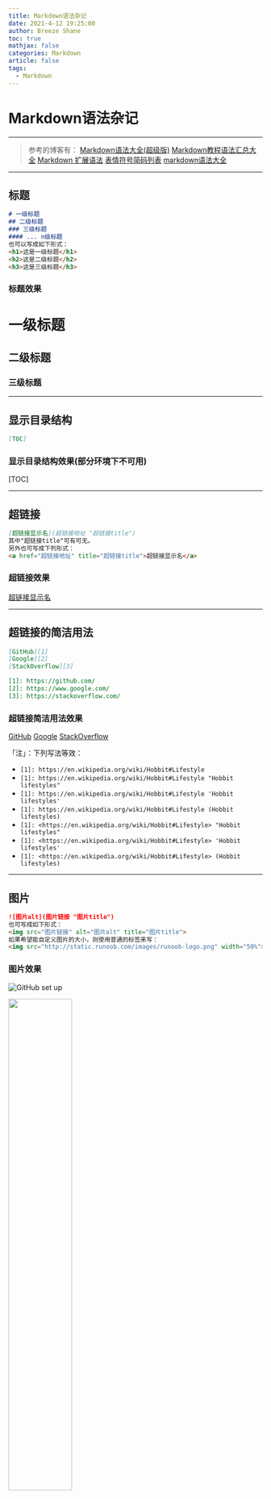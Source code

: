 ```yaml
---
title: Markdown语法杂记
date: 2021-4-12 19:25:00
author: Breeze Shane
toc: true
mathjax: false
categories: Markdown
article: false
tags: 
  - Markdown
---
```

# Markdown语法杂记
---
> 参考的博客有：
> [Markdown语法大全(超级版)](https://www.jianshu.com/p/ebe52d2d468f)
> [Markdown教程语法汇总大全](https://zhuanlan.zhihu.com/p/75286458)
> [Markdown 扩展语法](https://www.markdown.xyz/extended-syntax/)
> [表情符号简码列表](https://gist.github.com/rxaviers/7360908)
> [markdown语法大全](https://www.cnblogs.com/miki-peng/articles/12502985.html)
---
## 标题
```markdown
# 一级标题
## 二级标题
### 三级标题
#### ... n级标题
也可以写成如下形式：
<h1>这是一级标题</h1>
<h2>这是二级标题</h2>
<h3>这是三级标题</h3>
```

### 标题效果

# 一级标题

## 二级标题
### 三级标题

---

## 显示目录结构

```markdown
[TOC]
```

### 显示目录结构效果(部分环境下不可用)

[TOC]

---

## 超链接

```markdown
[超链接显示名](超链接地址 "超链接title")
其中"超链接title"可有可无。
另外也可写成下列形式：
<a href="超链接地址" title="超链接title">超链接显示名</a>
```

### 超链接效果

[超链接显示名](超链接地址 "超链接title")

---

## 超链接的简洁用法

```markdown
[GitHub][1]
[Google][2]
[StackOverflow][3]

[1]: https://github.com/
[2]: https://www.google.com/
[3]: https://stackoverflow.com/
```



### 超链接简洁用法效果

[GitHub][1]
[Google][2]
[StackOverflow][3]

[1]: https://github.com/
[2]: https://www.google.com/
[3]: https://stackoverflow.com/

「注」：下列写法等效：

- `[1]: https://en.wikipedia.org/wiki/Hobbit#Lifestyle`
- `[1]: https://en.wikipedia.org/wiki/Hobbit#Lifestyle "Hobbit lifestyles"`
- `[1]: https://en.wikipedia.org/wiki/Hobbit#Lifestyle 'Hobbit lifestyles'`
- `[1]: https://en.wikipedia.org/wiki/Hobbit#Lifestyle (Hobbit lifestyles)`
- `[1]: <https://en.wikipedia.org/wiki/Hobbit#Lifestyle> "Hobbit lifestyles"`
- `[1]: <https://en.wikipedia.org/wiki/Hobbit#Lifestyle> 'Hobbit lifestyles'`
- `[1]: <https://en.wikipedia.org/wiki/Hobbit#Lifestyle> (Hobbit lifestyles)`

---

## 图片

```markdown
![图片alt](图片链接 "图片title")
也可写成如下形式：
<img src="图片链接" alt="图片alt" title="图片title">
如果希望能自定义图片的大小，则使用普通的标签来写：
<img src="http://static.runoob.com/images/runoob-logo.png" width="50%">
```

### 图片效果

![GitHub set up](http://zh.mweb.im/asset/img/set-up-git.gif "图片Title")

<img src="http://static.runoob.com/images/runoob-logo.png" width="50%">

## 字体

### 粗体、斜体、删除线、下划线

```markdown
**这是加粗的文字**			也可以写成<strong>   </strong>
*这是倾斜的文字*			也可以写成<em>   </em>
***这是斜体加粗的文字***
++这是带下划线的文字++
==我亮了！==
~~这是加删除线的文字~~
___还有这个也是斜体加粗！___ 也可以写成
然而最后一种方式并不推荐，因为存在不兼容的问题。
```

#### 字体效果

**这是加粗的文字**
*这是倾斜的文字*
***这是斜体加粗的文字***
<u>这是带下划线的文字</u>
==我亮了！==
~~这是加删除线的文字~~
___还有这个也是斜体加粗！___

### 字体颜色修改

```
<font color="#dd0000">文字颜色预览</font>
```

#### 字体颜色修改效果

<font color="#dd0000">文字颜色预览</font>

| 颜色名               | 十六进制颜色值                               | 颜色               | 预览 |
| :------------------: | :------------------------------------------: | :----------------: | :--: |
| AliceBlue            | #F0F8FF | rgb(240, 248, 255) | <table><tr><td bgcolor=#F0F8FF></td></tr></table> |
| AntiqueWhite         | #FAEBD7 | rgb(250, 235, 215) | <table><tr><td bgcolor=#FAEBD7></td></tr></table> |
| Aqua                 | #00FFFF | rgb(0, 255, 255)   | <table><tr><td bgcolor=#00FFFF></td></tr></table> |
| Aquamarine           | #7FFFD4 | rgb(127, 255, 212) | <table><tr><td bgcolor=#7FFFD4></td></tr></table> |
| Azure                | #F0FFFF | rgb(240, 255, 255) | <table><tr><td bgcolor=#F0FFFF></td></tr></table> |
| Beige                | #F5F5DC | rgb(245, 245, 220) | <table><tr><td bgcolor=#F5F5DC></td></tr></table> |
| Bisque               | #FFE4C4 | rgb(255, 228, 196) | <table><tr><td bgcolor=#FFE4C4></td></tr></table> |
| Black                | #000000 | rgb(0, 0, 0)       | <table><tr><td bgcolor=#000000></td></tr></table> |
| BlanchedAlmond       | #FFEBCD | rgb(255, 235, 205) | <table><tr><td bgcolor=#FFEBCD></td></tr></table> |
| Blue                 | #0000FF | rgb(0, 0, 255)     | <table><tr><td bgcolor=#0000FF></td></tr></table> |
| BlueViolet           | #8A2BE2 | rgb(138, 43, 226)  | <table><tr><td bgcolor=#8A2BE2></td></tr></table> |
| Brown                | #A52A2A | rgb(165, 42, 42)   | <table><tr><td bgcolor=#A52A2A></td></tr></table> |
| BurlyWood            | #DEB887 | rgb(222, 184, 135) | <table><tr><td bgcolor=#DEB887></td></tr></table> |
| CadetBlue            | #5F9EA0 | rgb(95, 158, 160)  | <table><tr><td bgcolor=#5F9EA0></td></tr></table> |
| Chartreuse           | #7FFF00 | rgb(127, 255, 0)   | <table><tr><td bgcolor=#7FFF00></td></tr></table> |
| Chocolate            | #D2691E | rgb(210, 105, 30)  | <table><tr><td bgcolor=#D2691E></td></tr></table> |
| Coral                | #FF7F50 | rgb(255, 127, 80)  | <table><tr><td bgcolor=#FF7F50></td></tr></table> |
| CornflowerBlue       | #6495ED | rgb(100, 149, 237) | <table><tr><td bgcolor=#6495ED></td></tr></table> |
| Cornsilk             | #FFF8DC | rgb(255, 248, 220) | <table><tr><td bgcolor=#FFF8DC></td></tr></table> |
| Crimson              | #DC143C | rgb(220, 20, 60)   | <table><tr><td bgcolor=#DC143C></td></tr></table> |
| Cyan                 | #00FFFF | rgb(0, 255, 255)   | <table><tr><td bgcolor=#00FFFF></td></tr></table> |
| DarkBlue             | #00008B | rgb(0, 0, 139)     | <table><tr><td bgcolor=#00008B></td></tr></table> |
| DarkCyan             | #008B8B | rgb(0, 139, 139)   | <table><tr><td bgcolor=#008B8B></td></tr></table> |
| DarkGoldenRod        | #B8860B | rgb(184, 134, 11)  | <table><tr><td bgcolor=#B8860B></td></tr></table> |
| DarkGray             | #A9A9A9 | rgb(169, 169, 169) | <table><tr><td bgcolor=#A9A9A9></td></tr></table> |
| DarkGreen            | #006400 | rgb(0, 100, 0)     | <table><tr><td bgcolor=#006400></td></tr></table> |
| DarkKhaki            | #BDB76B | rgb(189, 183, 107) | <table><tr><td bgcolor=#BDB76B></td></tr></table> |
| DarkMagenta          | #8B008B | rgb(139, 0, 139)   | <table><tr><td bgcolor=#8B008B></td></tr></table> |
| DarkOliveGreen       | #556B2F | rgb(85, 107, 47)   | <table><tr><td bgcolor=#556B2F></td></tr></table> |
| Darkorange           | #FF8C00 | rgb(255, 140, 0)   | <table><tr><td bgcolor=#FF8C00></td></tr></table> |
| DarkOrchid           | #9932CC | rgb(153, 50, 204)  | <table><tr><td bgcolor=#9932CC></td></tr></table> |
| DarkRed              | #8B0000 | rgb(139, 0, 0)     | <table><tr><td bgcolor=#8B0000></td></tr></table> |
| DarkSalmon           | #E9967A | rgb(233, 150, 122) | <table><tr><td bgcolor=#E9967A></td></tr></table> |
| DarkSeaGreen         | #8FBC8F | rgb(143, 188, 143) | <table><tr><td bgcolor=#8FBC8F></td></tr></table> |
| DarkSlateBlue        | #483D8B | rgb(72, 61, 139)   | <table><tr><td bgcolor=#483D8B></td></tr></table> |
| DarkSlateGray        | #2F4F4F | rgb(47, 79, 79)    | <table><tr><td bgcolor=#2F4F4F></td></tr></table> |
| DarkTurquoise        | #00CED1 | rgb(0, 206, 209)   | <table><tr><td bgcolor=#00CED1></td></tr></table> |
| DarkViolet           | #9400D3 | rgb(148, 0, 211)   | <table><tr><td bgcolor=#9400D3></td></tr></table> |
| DeepPink             | #FF1493 | rgb(255, 20, 147)  | <table><tr><td bgcolor=#FF1493></td></tr></table> |
| DeepSkyBlue          | #00BFFF | rgb(0, 191, 255)   | <table><tr><td bgcolor=#00BFFF></td></tr></table> |
| DimGray              | #696969 | rgb(105, 105, 105) | <table><tr><td bgcolor=#696969></td></tr></table> |
| DodgerBlue           | #1E90FF | rgb(30, 144, 255)  | <table><tr><td bgcolor=#1E90FF></td></tr></table> |
| Feldspar             | #D19275 | rgb(209, 146, 117) | <table><tr><td bgcolor=#D19275></td></tr></table> |
| FireBrick            | #B22222 | rgb(178, 34, 34)   | <table><tr><td bgcolor=#B22222></td></tr></table> |
| FloralWhite          | #FFFAF0 | rgb(255, 250, 240) | <table><tr><td bgcolor=#FFFAF0></td></tr></table> |
| ForestGreen          | #228B22 | rgb(34, 139, 34)   | <table><tr><td bgcolor=#228B22></td></tr></table> |
| Fuchsia              | #FF00FF | rgb(255, 0, 255)   | <table><tr><td bgcolor=#FF00FF></td></tr></table> |
| Gainsboro            | #DCDCDC | rgb(220, 220, 220) | <table><tr><td bgcolor=#DCDCDC></td></tr></table> |
| GhostWhite           | #F8F8FF | rgb(248, 248, 255) | <table><tr><td bgcolor=#F8F8FF></td></tr></table> |
| Gold                 | #FFD700 | rgb(255, 215, 0)   | <table><tr><td bgcolor=#FFD700></td></tr></table> |
| GoldenRod            | #DAA520 | rgb(218, 165, 32)  | <table><tr><td bgcolor=#DAA520></td></tr></table> |
| Gray                 | #808080 | rgb(128, 128, 128) | <table><tr><td bgcolor=#808080></td></tr></table> |
| Green                | #008000 | rgb(0, 128, 0)     | <table><tr><td bgcolor=#008000></td></tr></table> |
| GreenYellow          | #ADFF2F | rgb(173, 255, 47)  | <table><tr><td bgcolor=#ADFF2F></td></tr></table> |
| HoneyDew             | #F0FFF0 | rgb(240, 255, 240) | <table><tr><td bgcolor=#F0FFF0></td></tr></table> |
| HotPink              | #FF69B4 | rgb(255, 105, 180) | <table><tr><td bgcolor=#FF69B4></td></tr></table> |
| IndianRed            | #CD5C5C | rgb(205, 92, 92)   | <table><tr><td bgcolor=#CD5C5C></td></tr></table> |
| Indigo               | #4B0082 | rgb(75, 0, 130)    | <table><tr><td bgcolor=#4B0082></td></tr></table> |
| Ivory                | #FFFFF0 | rgb(255, 255, 240) | <table><tr><td bgcolor=#FFFFF0></td></tr></table> |
| Khaki                | #F0E68C | rgb(240, 230, 140) | <table><tr><td bgcolor=#F0E68C></td></tr></table> |
| Lavender             | #E6E6FA | rgb(230, 230, 250) | <table><tr><td bgcolor=#E6E6FA></td></tr></table> |
| LavenderBlush        | #FFF0F5 | rgb(255, 240, 245) | <table><tr><td bgcolor=#FFF0F5></td></tr></table> |
| LawnGreen            | #7CFC00 | rgb(124, 252, 0)   | <table><tr><td bgcolor=#7CFC00></td></tr></table> |
| LemonChiffon         | #FFFACD | rgb(255, 250, 205) | <table><tr><td bgcolor=#FFFACD></td></tr></table> |
| LightBlue            | #ADD8E6 | rgb(173, 216, 230) | <table><tr><td bgcolor=#ADD8E6></td></tr></table> |
| LightCoral           | #F08080 | rgb(240, 128, 128) | <table><tr><td bgcolor=#F08080></td></tr></table> |
| LightCyan            | #E0FFFF | rgb(224, 255, 255) | <table><tr><td bgcolor=#E0FFFF></td></tr></table> |
| LightGoldenRodYellow | #FAFAD2 | rgb(250, 250, 210) | <table><tr><td bgcolor=#FAFAD2></td></tr></table> |
| LightGrey            | #D3D3D3 | rgb(211, 211, 211) | <table><tr><td bgcolor=#D3D3D3></td></tr></table> |
| LightGreen           | #90EE90 | rgb(144, 238, 144) | <table><tr><td bgcolor=#90EE90></td></tr></table> |
| LightPink            | #FFB6C1 | rgb(255, 182, 193) | <table><tr><td bgcolor=#FFB6C1></td></tr></table> |
| LightSalmon          | #FFA07A | rgb(255, 160, 122) | <table><tr><td bgcolor=#FFA07A></td></tr></table> |
| LightSeaGreen        | #20B2AA | rgb(32, 178, 170)  | <table><tr><td bgcolor=#20B2AA></td></tr></table> |
| LightSkyBlue         | #87CEFA | rgb(135, 206, 250) | <table><tr><td bgcolor=#87CEFA></td></tr></table> |
| LightSlateBlue       | #8470FF | rgb(132, 112, 255) | <table><tr><td bgcolor=#8470FF></td></tr></table> |
| LightSlateGray       | #778899 | rgb(119, 136, 153) | <table><tr><td bgcolor=#778899></td></tr></table> |
| LightSteelBlue       | #B0C4DE | rgb(176, 196, 222) | <table><tr><td bgcolor=#B0C4DE></td></tr></table> |
| LightYellow          | #FFFFE0 | rgb(255, 255, 224) | <table><tr><td bgcolor=#FFFFE0></td></tr></table> |
| Lime                 | #00FF00 | rgb(0, 255, 0)     | <table><tr><td bgcolor=#00FF00></td></tr></table> |
| LimeGreen            | #32CD32 | rgb(50, 205, 50)   | <table><tr><td bgcolor=#32CD32></td></tr></table> |
| Linen                | #FAF0E6 | rgb(250, 240, 230) | <table><tr><td bgcolor=#FAF0E6></td></tr></table> |
| Magenta              | #FF00FF | rgb(255, 0, 255)   | <table><tr><td bgcolor=#FF00FF></td></tr></table> |
| Maroon               | #800000 | rgb(128, 0, 0)     | <table><tr><td bgcolor=#800000></td></tr></table> |
| MediumAquaMarine     | #66CDAA | rgb(102, 205, 170) | <table><tr><td bgcolor=#66CDAA></td></tr></table> |
| MediumBlue           | #0000CD | rgb(0, 0, 205)     | <table><tr><td bgcolor=#0000CD></td></tr></table> |
| MediumOrchid         | #BA55D3 | rgb(186, 85, 211)  | <table><tr><td bgcolor=#BA55D3></td></tr></table> |
| MediumPurple         | #9370D8 | rgb(147, 112, 216) | <table><tr><td bgcolor=#9370D8></td></tr></table> |
| MediumSeaGreen       | #3CB371 | rgb(60, 179, 113)  | <table><tr><td bgcolor=#3CB371></td></tr></table> |
| MediumSlateBlue      | #7B68EE | rgb(123, 104, 238) | <table><tr><td bgcolor=#7B68EE></td></tr></table> |
| MediumSpringGreen    | #00FA9A | rgb(0, 250, 154)   | <table><tr><td bgcolor=#00FA9A></td></tr></table> |
| MediumTurquoise      | #48D1CC | rgb(72, 209, 204)  | <table><tr><td bgcolor=#48D1CC></td></tr></table> |
| MediumVioletRed      | #C71585 | rgb(199, 21, 133)  | <table><tr><td bgcolor=#C71585></td></tr></table> |
| MidnightBlue         | #191970 | rgb(25, 25, 112)   | <table><tr><td bgcolor=#191970></td></tr></table> |
| MintCream            | #F5FFFA | rgb(245, 255, 250) | <table><tr><td bgcolor=#F5FFFA></td></tr></table> |
| MistyRose            | #FFE4E1 | rgb(255, 228, 225) | <table><tr><td bgcolor=#FFE4E1></td></tr></table> |
| Moccasin             | #FFE4B5 | rgb(255, 228, 181) | <table><tr><td bgcolor=#FFE4B5></td></tr></table> |
| NavajoWhite          | #FFDEAD | rgb(255, 222, 173) | <table><tr><td bgcolor=#FFDEAD></td></tr></table> |
| Navy                 | #000080 | rgb(0, 0, 128)     | <table><tr><td bgcolor=#000080></td></tr></table> |
| OldLace              | #FDF5E6 | rgb(253, 245, 230) | <table><tr><td bgcolor=#FDF5E6></td></tr></table> |
| Olive                | #808000 | rgb(128, 128, 0)   | <table><tr><td bgcolor=#808000></td></tr></table> |
| OliveDrab            | #6B8E23 | rgb(107, 142, 35)  | <table><tr><td bgcolor=#6B8E23></td></tr></table> |
| Orange               | #FFA500 | rgb(255, 165, 0)   | <table><tr><td bgcolor=#FFA500></td></tr></table> |
| OrangeRed            | #FF4500 | rgb(255, 69, 0)    | <table><tr><td bgcolor=#FF4500></td></tr></table> |
| Orchid               | #DA70D6 | rgb(218, 112, 214) | <table><tr><td bgcolor=#DA70D6></td></tr></table> |
| PaleGoldenRod        | #EEE8AA | rgb(238, 232, 170) | <table><tr><td bgcolor=#EEE8AA></td></tr></table> |
| PaleGreen            | #98FB98 | rgb(152, 251, 152) | <table><tr><td bgcolor=#98FB98></td></tr></table> |
| PaleTurquoise        | #AFEEEE | rgb(175, 238, 238) | <table><tr><td bgcolor=#AFEEEE></td></tr></table> |
| PaleVioletRed        | #D87093 | rgb(216, 112, 147) | <table><tr><td bgcolor=#D87093></td></tr></table> |
| PapayaWhip           | #FFEFD5 | rgb(255, 239, 213) | <table><tr><td bgcolor=#FFEFD5></td></tr></table> |
| PeachPuff            | #FFDAB9 | rgb(255, 218, 185) | <table><tr><td bgcolor=#FFDAB9></td></tr></table> |
| Peru                 | #CD853F | rgb(205, 133, 63)  | <table><tr><td bgcolor=#CD853F></td></tr></table> |
| Pink                 | #FFC0CB | rgb(255, 192, 203) | <table><tr><td bgcolor=#FFC0CB></td></tr></table> |
| Plum                 | #DDA0DD | rgb(221, 160, 221) | <table><tr><td bgcolor=#DDA0DD></td></tr></table> |
| PowderBlue           | #B0E0E6 | rgb(176, 224, 230) | <table><tr><td bgcolor=#B0E0E6></td></tr></table> |
| Purple               | #800080 | rgb(128, 0, 128)   | <table><tr><td bgcolor=#800080></td></tr></table> |
| Red                  | #FF0000 | rgb(255, 0, 0)     | <table><tr><td bgcolor=#FF0000></td></tr></table> |
| RosyBrown            | #BC8F8F | rgb(188, 143, 143) | <table><tr><td bgcolor=#BC8F8F></td></tr></table> |
| RoyalBlue            | #4169E1 | rgb(65, 105, 225)  | <table><tr><td bgcolor=#4169E1></td></tr></table> |
| SaddleBrown          | #8B4513 | rgb(139, 69, 19)   | <table><tr><td bgcolor=#8B4513></td></tr></table> |
| Salmon               | #FA8072 | rgb(250, 128, 114) | <table><tr><td bgcolor=#FA8072></td></tr></table> |
| SandyBrown           | #F4A460 | rgb(244, 164, 96)  | <table><tr><td bgcolor=#F4A460></td></tr></table> |
| SeaGreen             | #2E8B57 | rgb(46, 139, 87)   | <table><tr><td bgcolor=#2E8B57></td></tr></table> |
| SeaShell             | #FFF5EE | rgb(255, 245, 238) | <table><tr><td bgcolor=#FFF5EE></td></tr></table> |
| Sienna               | #A0522D | rgb(160, 82, 45)   | <table><tr><td bgcolor=#A0522D></td></tr></table> |
| Silver               | #C0C0C0 | rgb(192, 192, 192) | <table><tr><td bgcolor=#C0C0C0></td></tr></table> |
| SkyBlue              | #87CEEB | rgb(135, 206, 235) | <table><tr><td bgcolor=#87CEEB></td></tr></table> |
| SlateBlue            | #6A5ACD | rgb(106, 90, 205)  | <table><tr><td bgcolor=#6A5ACD></td></tr></table> |
| SlateGray            | #708090 | rgb(112, 128, 144) | <table><tr><td bgcolor=#708090></td></tr></table> |
| Snow                 | #FFFAFA | rgb(255, 250, 250) | <table><tr><td bgcolor=#FFFAFA></td></tr></table> |
| SpringGreen          | #00FF7F | rgb(0, 255, 127)   | <table><tr><td bgcolor=#00FF7F></td></tr></table> |
| SteelBlue            | #4682B4 | rgb(70, 130, 180)  | <table><tr><td bgcolor=#4682B4></td></tr></table> |
| Tan                  | #D2B48C | rgb(210, 180, 140) | <table><tr><td bgcolor=#D2B48C></td></tr></table> |
| Teal                 | #008080 | rgb(0, 128, 128)   | <table><tr><td bgcolor=#008080></td></tr></table> |
| Thistle              | #D8BFD8 | rgb(216, 191, 216) | <table><tr><td bgcolor=#D8BFD8></td></tr></table> |
| Tomato               | #FF6347 | rgb(255, 99, 71)   | <table><tr><td bgcolor=#FF6347></td></tr></table> |
| Turquoise            | #40E0D0 | rgb(64, 224, 208)  | <table><tr><td bgcolor=#40E0D0></td></tr></table> |
| Violet               | #EE82EE | rgb(238, 130, 238) | <table><tr><td bgcolor=#EE82EE></td></tr></table> |
| VioletRed            | #D02090 | rgb(208, 32, 144)  | <table><tr><td bgcolor=#D02090></td></tr></table> |
| Wheat                | #F5DEB3 | rgb(245, 222, 179) | <table><tr><td bgcolor=#F5DEB3></td></tr></table> |
| White                | #FFFFFF | rgb(255, 255, 255) | <table><tr><td bgcolor=#FFFFFF></td></tr></table> |
| WhiteSmoke           | #F5F5F5 | rgb(245, 245, 245) | <table><tr><td bgcolor=#F5F5F5></td></tr></table> |
| Yellow               | #FFFF00 | rgb(255, 255, 0)   | <table><tr><td bgcolor=#FFFF00></td></tr></table> |
| YellowGreen          | #9ACD32 | rgb(154, 205, 50)  | <table><tr><td bgcolor=#9ACD32></td></tr></table> |


### 字体大小修改

```markdown
size为1：<font size="1">size为1</font>
size为2：<font size="2">size为2</font>
size为3：<font size="3">size为3</font>
size为4：<font size="4">size为4</font>
size为5：<font size="5">size为5</font>
size为6：<font size="6">size为6</font>
```

#### 字体大小修改效果

size为1：<font size="1">size为1</font>
size为2：<font size="2">size为2</font>
size为3：<font size="3">size为3</font>
size为4：<font size="4">size为4</font>
size为5：<font size="5">size为5</font>
size为6：<font size="6">size为6</font>

### 字体类型

```markdown
<font face="黑体">我是黑体字</font> 
<font face="宋体">我是宋体字</font> 
<font face="楷体">我是楷体字</font> 
<font face="微软雅黑">我是微软雅黑字</font> 
<font face="fantasy">我是fantasy字</font>
<font face="Helvetica">我是Helvetica字</font> 
```

#### 字体类型效果

<font face="黑体">我是黑体字</font> 
<font face="宋体">我是宋体字</font> 
<font face="楷体">我是楷体字</font> 
<font face="微软雅黑">我是微软雅黑字</font> 
<font face="fantasy">我是fantasy字</font>
<font face="Helvetica">我是Helvetica字</font> 

### 背景色修改

```markdown
<table><tr><td bgcolor=#F4A460>#F4A460</td></tr></table>
<table><tr><td bgcolor=#FF6347>#FF6347</td></tr></table>  
<table><tr><td bgcolor=#D8BFD8>#D8BFD8</td></tr></table>  
<table><tr><td bgcolor=#008080>#008080</td></tr></table>  
<table><tr><td bgcolor=#FFD700>#FFD700</td></tr></table>  
```

#### 背景色修改效果

<table><tr><td bgcolor=#F4A460>#F4A460</td></tr></table>
<table><tr><td bgcolor=#FF6347>#FF6347</td></tr></table> 
<table><tr><td bgcolor=#D8BFD8>#D8BFD8</td></tr></table> 
<table><tr><td bgcolor=#008080>#008080</td></tr></table> 
<table><tr><td bgcolor=#FFD700>#FFD700</td></tr></table> 

***

## 引用

```markdown
> What？
>> 这是啥？
>>> 引用啥？
也可以写成如下形式：
<blockquote>引用的内容</blockquote>
```

### 引用效果

> What？
> > 这是啥？
> >
> > > 引用啥？

---

## 分割线

```markdown
---
***
___
```

### 分割线效果

---

___

___



---

## 列表（支持嵌套）

### 无序列表

```markdown
- 列表内容
+ 列表内容
* 列表内容
也可写成：
<ul>
<li>   </li>
<li>   </li>
<li>   </li>
<li>   </li>
</ul> 
```

> 注意：-、+、*与列表内容之间要有一个空格

#### 无序列表效果

- 列表内容
+ 列表内容

* 列表内容

### 有序列表

```markdown
1. 列表内容
2. 列表内容
3. 列表内容
也可写成：
<ol>
<li>   </li>
<li>   </li>
<li>   </li>
<li>   </li>
</ol> 
```

#### 有序列表效果

1. 列表内容
2. 列表内容
3. 列表内容

### 任务列表

```markdown
 - [x] Have breakfast!
 - [ ] Have lunch!
 - [ ] Have dinner!
 「注」：先打空格再打-，接着打空格，最后再打[ ]，另外[ ]中间是有括号的。
```

#### 任务列表效果

- [x] Have breakfast!

- [ ] Have lunch!

- [ ] Have dinner!

---

## 表格

```markdown
表头|表头|表头|表头
---|:---|---:|:---:
内容|内容|内容|内容
内容|内容|内容|内容

可以注意到，：起到的作用是设定对齐方式，依次是左对齐、右对齐、居中对齐。
```

### 表格效果

| 表头 | 表头 | 表头 | 表头 |
| ---- | :--- | ---: | :--: |
| 内容 | 内容 | 内容 | 内容 |
| 内容 | 内容 | 内容 | 内容 |

***

## 代码行 & 代码块

### 单行代码

```
`import torch as pd`
```

### 单行代码效果

`import torch as pd`

### 代码块

````
```
import tensorflow as np
import torch as pd
​```
如果想指定语言从而达到语法高亮的效果则可以写成：
​```python
import tensorflow as np
import torch as pd
​```
````

### 代码块效果

```
import tensorflow as np
import torch as pd
```

```python
import tensorflow as np
import torch as pd
```

***

## Emoji

People

| :bowtie: `:bowtie:`                                          | :smile: `:smile:`                                            | :laughing: `:laughing:`                     |
| ------------------------------------------------------------ | ------------------------------------------------------------ | ------------------------------------------- |
| :blush: `:blush:`                                            | :smiley: `:smiley:`                                          | :relaxed: `:relaxed:`                       |
| :smirk: `:smirk:`                                            | :heart_eyes: `:heart_eyes:`                                  | :kissing_heart: `:kissing_heart:`           |
| :kissing_closed_eyes: `:kissing_closed_eyes:`                | :flushed: `:flushed:`                                        | :relieved: `:relieved:`                     |
| :satisfied: `:satisfied:`                                    | :grin: `:grin:`                                              | :wink: `:wink:`                             |
| :stuck_out_tongue_winking_eye: `:stuck_out_tongue_winking_eye:` | :stuck_out_tongue_closed_eyes: `:stuck_out_tongue_closed_eyes:` | :grinning: `:grinning:`                     |
| :kissing: `:kissing:`                                        | :kissing_smiling_eyes: `:kissing_smiling_eyes:`              | :stuck_out_tongue: `:stuck_out_tongue:`     |
| :sleeping: `:sleeping:`                                      | :worried: `:worried:`                                        | :frowning: `:frowning:`                     |
| :anguished: `:anguished:`                                    | :open_mouth: `:open_mouth:`                                  | :grimacing: `:grimacing:`                   |
| :confused: `:confused:`                                      | :hushed: `:hushed:`                                          | :expressionless: `:expressionless:`         |
| :unamused: `:unamused:`                                      | :sweat_smile: `:sweat_smile:`                                | :sweat: `:sweat:`                           |
| :disappointed_relieved: `:disappointed_relieved:`            | :weary: `:weary:`                                            | :pensive: `:pensive:`                       |
| :disappointed: `:disappointed:`                              | :confounded: `:confounded:`                                  | :fearful: `:fearful:`                       |
| :cold_sweat: `:cold_sweat:`                                  | :persevere: `:persevere:`                                    | :cry: `:cry:`                               |
| :sob: `:sob:`                                                | :joy: `:joy:`                                                | :astonished: `:astonished:`                 |
| :scream: `:scream:`                                          | :neckbeard: `:neckbeard:`                                    | :tired_face: `:tired_face:`                 |
| :angry: `:angry:`                                            | :rage: `:rage:`                                              | :triumph: `:triumph:`                       |
| :sleepy: `:sleepy:`                                          | :yum: `:yum:`                                                | :mask: `:mask:`                             |
| :sunglasses: `:sunglasses:`                                  | :dizzy_face: `:dizzy_face:`                                  | :imp: `:imp:`                               |
| :smiling_imp: `:smiling_imp:`                                | :neutral_face: `:neutral_face:`                              | :no_mouth: `:no_mouth:`                     |
| :innocent: `:innocent:`                                      | :alien: `:alien:`                                            | :yellow_heart: `:yellow_heart:`             |
| :blue_heart: `:blue_heart:`                                  | :purple_heart: `:purple_heart:`                              | :heart: `:heart:`                           |
| :green_heart: `:green_heart:`                                | :broken_heart: `:broken_heart:`                              | :heartbeat: `:heartbeat:`                   |
| :heartpulse: `:heartpulse:`                                  | :two_hearts: `:two_hearts:`                                  | :revolving_hearts: `:revolving_hearts:`     |
| :cupid: `:cupid:`                                            | :sparkling_heart: `:sparkling_heart:`                        | :sparkles: `:sparkles:`                     |
| :star: `:star:`                                              | :star2: `:star2:`                                            | :dizzy: `:dizzy:`                           |
| :boom: `:boom:`                                              | :collision: `:collision:`                                    | :anger: `:anger:`                           |
| :exclamation: `:exclamation:`                                | :question: `:question:`                                      | :grey_exclamation: `:grey_exclamation:`     |
| :grey_question: `:grey_question:`                            | :zzz: `:zzz:`                                                | :dash: `:dash:`                             |
| :sweat_drops: `:sweat_drops:`                                | :notes: `:notes:`                                            | :musical_note: `:musical_note:`             |
| :fire: `:fire:`                                              | :hankey: `:hankey:`                                          | :poop: `:poop:`                             |
| :shit: `:shit:`                                              | :+1: `:+1:`                                                  | :thumbsup: `:thumbsup:`                     |
| :-1: `:-1:`                                                  | :thumbsdown: `:thumbsdown:`                                  | :ok_hand: `:ok_hand:`                       |
| :punch: `:punch:`                                            | :facepunch: `:facepunch:`                                    | :fist: `:fist:`                             |
| :v: `:v:`                                                    | :wave: `:wave:`                                              | :hand: `:hand:`                             |
| :raised_hand: `:raised_hand:`                                | :open_hands: `:open_hands:`                                  | :point_up: `:point_up:`                     |
| :point_down: `:point_down:`                                  | :point_left: `:point_left:`                                  | :point_right: `:point_right:`               |
| :raised_hands: `:raised_hands:`                              | :pray: `:pray:`                                              | :point_up_2: `:point_up_2:`                 |
| :clap: `:clap:`                                              | :muscle: `:muscle:`                                          | :metal: `:metal:`                           |
| :fu: `:fu:`                                                  | :walking: `:walking:`                                        | :runner: `:runner:`                         |
| :running: `:running:`                                        | :couple: `:couple:`                                          | :family: `:family:`                         |
| :two_men_holding_hands: `:two_men_holding_hands:`            | :two_women_holding_hands: `:two_women_holding_hands:`        | :dancer: `:dancer:`                         |
| :dancers: `:dancers:`                                        | :ok_woman: `:ok_woman:`                                      | :no_good: `:no_good:`                       |
| :information_desk_person: `:information_desk_person:`        | :raising_hand: `:raising_hand:`                              | :bride_with_veil: `:bride_with_veil:`       |
| :person_with_pouting_face: `:person_with_pouting_face:`      | :person_frowning: `:person_frowning:`                        | :bow: `:bow:`                               |
| :couplekiss: `:couplekiss:`                                  | :couple_with_heart: `:couple_with_heart:`                    | :massage: `:massage:`                       |
| :haircut: `:haircut:`                                        | :nail_care: `:nail_care:`                                    | :boy: `:boy:`                               |
| :girl: `:girl:`                                              | :woman: `:woman:`                                            | :man: `:man:`                               |
| :baby: `:baby:`                                              | :older_woman: `:older_woman:`                                | :older_man: `:older_man:`                   |
| :person_with_blond_hair: `:person_with_blond_hair:`          | :man_with_gua_pi_mao: `:man_with_gua_pi_mao:`                | :man_with_turban: `:man_with_turban:`       |
| :construction_worker: `:construction_worker:`                | :cop: `:cop:`                                                | :angel: `:angel:`                           |
| :princess: `:princess:`                                      | :smiley_cat: `:smiley_cat:`                                  | :smile_cat: `:smile_cat:`                   |
| :heart_eyes_cat: `:heart_eyes_cat:`                          | :kissing_cat: `:kissing_cat:`                                | :smirk_cat: `:smirk_cat:`                   |
| :scream_cat: `:scream_cat:`                                  | :crying_cat_face: `:crying_cat_face:`                        | :joy_cat: `:joy_cat:`                       |
| :pouting_cat: `:pouting_cat:`                                | :japanese_ogre: `:japanese_ogre:`                            | :japanese_goblin: `:japanese_goblin:`       |
| :see_no_evil: `:see_no_evil:`                                | :hear_no_evil: `:hear_no_evil:`                              | :speak_no_evil: `:speak_no_evil:`           |
| :guardsman: `:guardsman:`                                    | :skull: `:skull:`                                            | :feet: `:feet:`                             |
| :lips: `:lips:`                                              | :kiss: `:kiss:`                                              | :droplet: `:droplet:`                       |
| :ear: `:ear:`                                                | :eyes: `:eyes:`                                              | :nose: `:nose:`                             |
| :tongue: `:tongue:`                                          | :love_letter: `:love_letter:`                                | :bust_in_silhouette: `:bust_in_silhouette:` |
| :busts_in_silhouette: `:busts_in_silhouette:`                | :speech_balloon: `:speech_balloon:`                          | :thought_balloon: `:thought_balloon:`       |
| :feelsgood: `:feelsgood:`                                    | :finnadie: `:finnadie:`                                      | :goberserk: `:goberserk:`                   |
| :godmode: `:godmode:`                                        | :hurtrealbad: `:hurtrealbad:`                                | :rage1: `:rage1:`                           |
| :rage2: `:rage2:`                                            | :rage3: `:rage3:`                                            | :rage4: `:rage4:`                           |
| :suspect: `:suspect:`                                        | :trollface: `:trollface:`                                    |                                             |

Nature

| :sunny: `:sunny:`                                            | :umbrella: `:umbrella:`                         | :cloud: `:cloud:`                                            |
| ------------------------------------------------------------ | ----------------------------------------------- | ------------------------------------------------------------ |
| :snowflake: `:snowflake:`                                    | :snowman: `:snowman:`                           | :zap: `:zap:`                                                |
| :cyclone: `:cyclone:`                                        | :foggy: `:foggy:`                               | :ocean: `:ocean:`                                            |
| :cat: `:cat:`                                                | :dog: `:dog:`                                   | :mouse: `:mouse:`                                            |
| :hamster: `:hamster:`                                        | :rabbit: `:rabbit:`                             | :wolf: `:wolf:`                                              |
| :frog: `:frog:`                                              | :tiger: `:tiger:`                               | :koala: `:koala:`                                            |
| :bear: `:bear:`                                              | :pig: `:pig:`                                   | :pig_nose: `:pig_nose:`                                      |
| :cow: `:cow:`                                                | :boar: `:boar:`                                 | :monkey_face: `:monkey_face:`                                |
| :monkey: `:monkey:`                                          | :horse: `:horse:`                               | :racehorse: `:racehorse:`                                    |
| :camel: `:camel:`                                            | :sheep: `:sheep:`                               | :elephant: `:elephant:`                                      |
| :panda_face: `:panda_face:`                                  | :snake: `:snake:`                               | :bird: `:bird:`                                              |
| :baby_chick: `:baby_chick:`                                  | :hatched_chick: `:hatched_chick:`               | :hatching_chick: `:hatching_chick:`                          |
| :chicken: `:chicken:`                                        | :penguin: `:penguin:`                           | :turtle: `:turtle:`                                          |
| :bug: `:bug:`                                                | :honeybee: `:honeybee:`                         | :ant: `:ant:`                                                |
| :beetle: `:beetle:`                                          | :snail: `:snail:`                               | :octopus: `:octopus:`                                        |
| :tropical_fish: `:tropical_fish:`                            | :fish: `:fish:`                                 | :whale: `:whale:`                                            |
| :whale2: `:whale2:`                                          | :dolphin: `:dolphin:`                           | :cow2: `:cow2:`                                              |
| :ram: `:ram:`                                                | :rat: `:rat:`                                   | :water_buffalo: `:water_buffalo:`                            |
| :tiger2: `:tiger2:`                                          | :rabbit2: `:rabbit2:`                           | :dragon: `:dragon:`                                          |
| :goat: `:goat:`                                              | :rooster: `:rooster:`                           | :dog2: `:dog2:`                                              |
| :pig2: `:pig2:`                                              | :mouse2: `:mouse2:`                             | :ox: `:ox:`                                                  |
| :dragon_face: `:dragon_face:`                                | :blowfish: `:blowfish:`                         | :crocodile: `:crocodile:`                                    |
| :dromedary_camel: `:dromedary_camel:`                        | :leopard: `:leopard:`                           | :cat2: `:cat2:`                                              |
| :poodle: `:poodle:`                                          | :paw_prints: `:paw_prints:`                     | :bouquet: `:bouquet:`                                        |
| :cherry_blossom: `:cherry_blossom:`                          | :tulip: `:tulip:`                               | :four_leaf_clover: `:four_leaf_clover:`                      |
| :rose: `:rose:`                                              | :sunflower: `:sunflower:`                       | :hibiscus: `:hibiscus:`                                      |
| :maple_leaf: `:maple_leaf:`                                  | :leaves: `:leaves:`                             | :fallen_leaf: `:fallen_leaf:`                                |
| :herb: `:herb:`                                              | :mushroom: `:mushroom:`                         | :cactus: `:cactus:`                                          |
| :palm_tree: `:palm_tree:`                                    | :evergreen_tree: `:evergreen_tree:`             | :deciduous_tree: `:deciduous_tree:`                          |
| :chestnut: `:chestnut:`                                      | :seedling: `:seedling:`                         | :blossom: `:blossom:`                                        |
| :ear_of_rice: `:ear_of_rice:`                                | :shell: `:shell:`                               | :globe_with_meridians: `:globe_with_meridians:`              |
| :sun_with_face: `:sun_with_face:`                            | :full_moon_with_face: `:full_moon_with_face:`   | :new_moon_with_face: `:new_moon_with_face:`                  |
| :new_moon: `:new_moon:`                                      | :waxing_crescent_moon: `:waxing_crescent_moon:` | :first_quarter_moon: `:first_quarter_moon:`                  |
| :waxing_gibbous_moon: `:waxing_gibbous_moon:`                | :full_moon: `:full_moon:`                       | :waning_gibbous_moon: `:waning_gibbous_moon:`                |
| :last_quarter_moon: `:last_quarter_moon:`                    | :waning_crescent_moon: `:waning_crescent_moon:` | :last_quarter_moon_with_face: `:last_quarter_moon_with_face:` |
| :first_quarter_moon_with_face: `:first_quarter_moon_with_face:` | :moon: `:moon:`                                 | :earth_africa: `:earth_africa:`                              |
| :earth_americas: `:earth_americas:`                          | :earth_asia: `:earth_asia:`                     | :volcano: `:volcano:`                                        |
| :milky_way: `:milky_way:`                                    | :partly_sunny: `:partly_sunny:`                 | :octocat: `:octocat:`                                        |
| :squirrel: `:squirrel:`                                      |                                                 |                                                              |

Objects

| :bamboo: `:bamboo:`                                          | :gift_heart: `:gift_heart:`                                 | :dolls: `:dolls:`                                   |
| ------------------------------------------------------------ | ----------------------------------------------------------- | --------------------------------------------------- |
| :school_satchel: `:school_satchel:`                          | :mortar_board: `:mortar_board:`                             | :flags: `:flags:`                                   |
| :fireworks: `:fireworks:`                                    | :sparkler: `:sparkler:`                                     | :wind_chime: `:wind_chime:`                         |
| :rice_scene: `:rice_scene:`                                  | :jack_o_lantern: `:jack_o_lantern:`                         | :ghost: `:ghost:`                                   |
| :santa: `:santa:`                                            | :christmas_tree: `:christmas_tree:`                         | :gift: `:gift:`                                     |
| :bell: `:bell:`                                              | :no_bell: `:no_bell:`                                       | :tanabata_tree: `:tanabata_tree:`                   |
| :tada: `:tada:`                                              | :confetti_ball: `:confetti_ball:`                           | :balloon: `:balloon:`                               |
| :crystal_ball: `:crystal_ball:`                              | :cd: `:cd:`                                                 | :dvd: `:dvd:`                                       |
| :floppy_disk: `:floppy_disk:`                                | :camera: `:camera:`                                         | :video_camera: `:video_camera:`                     |
| :movie_camera: `:movie_camera:`                              | :computer: `:computer:`                                     | :tv: `:tv:`                                         |
| :iphone: `:iphone:`                                          | :phone: `:phone:`                                           | :telephone: `:telephone:`                           |
| :telephone_receiver: `:telephone_receiver:`                  | :pager: `:pager:`                                           | :fax: `:fax:`                                       |
| :minidisc: `:minidisc:`                                      | :vhs: `:vhs:`                                               | :sound: `:sound:`                                   |
| :speaker: `:speaker:`                                        | :mute: `:mute:`                                             | :loudspeaker: `:loudspeaker:`                       |
| :mega: `:mega:`                                              | :hourglass: `:hourglass:`                                   | :hourglass_flowing_sand: `:hourglass_flowing_sand:` |
| :alarm_clock: `:alarm_clock:`                                | :watch: `:watch:`                                           | :radio: `:radio:`                                   |
| :satellite: `:satellite:`                                    | :loop: `:loop:`                                             | :mag: `:mag:`                                       |
| :mag_right: `:mag_right:`                                    | :unlock: `:unlock:`                                         | :lock: `:lock:`                                     |
| :lock_with_ink_pen: `:lock_with_ink_pen:`                    | :closed_lock_with_key: `:closed_lock_with_key:`             | :key: `:key:`                                       |
| :bulb: `:bulb:`                                              | :flashlight: `:flashlight:`                                 | :high_brightness: `:high_brightness:`               |
| :low_brightness: `:low_brightness:`                          | :electric_plug: `:electric_plug:`                           | :battery: `:battery:`                               |
| :calling: `:calling:`                                        | :email: `:email:`                                           | :mailbox: `:mailbox:`                               |
| :postbox: `:postbox:`                                        | :bath: `:bath:`                                             | :bathtub: `:bathtub:`                               |
| :shower: `:shower:`                                          | :toilet: `:toilet:`                                         | :wrench: `:wrench:`                                 |
| :nut_and_bolt: `:nut_and_bolt:`                              | :hammer: `:hammer:`                                         | :seat: `:seat:`                                     |
| :moneybag: `:moneybag:`                                      | :yen: `:yen:`                                               | :dollar: `:dollar:`                                 |
| :pound: `:pound:`                                            | :euro: `:euro:`                                             | :credit_card: `:credit_card:`                       |
| :money_with_wings: `:money_with_wings:`                      | :e-mail: `:e-mail:`                                         | :inbox_tray: `:inbox_tray:`                         |
| :outbox_tray: `:outbox_tray:`                                | :envelope: `:envelope:`                                     | :incoming_envelope: `:incoming_envelope:`           |
| :postal_horn: `:postal_horn:`                                | :mailbox_closed: `:mailbox_closed:`                         | :mailbox_with_mail: `:mailbox_with_mail:`           |
| :mailbox_with_no_mail: `:mailbox_with_no_mail:`              | :door: `:door:`                                             | :smoking: `:smoking:`                               |
| :bomb: `:bomb:`                                              | :gun: `:gun:`                                               | :hocho: `:hocho:`                                   |
| :pill: `:pill:`                                              | :syringe: `:syringe:`                                       | :page_facing_up: `:page_facing_up:`                 |
| :page_with_curl: `:page_with_curl:`                          | :bookmark_tabs: `:bookmark_tabs:`                           | :bar_chart: `:bar_chart:`                           |
| :chart_with_upwards_trend: `:chart_with_upwards_trend:`      | :chart_with_downwards_trend: `:chart_with_downwards_trend:` | :scroll: `:scroll:`                                 |
| :clipboard: `:clipboard:`                                    | :calendar: `:calendar:`                                     | :date: `:date:`                                     |
| :card_index: `:card_index:`                                  | :file_folder: `:file_folder:`                               | :open_file_folder: `:open_file_folder:`             |
| :scissors: `:scissors:`                                      | :pushpin: `:pushpin:`                                       | :paperclip: `:paperclip:`                           |
| :black_nib: `:black_nib:`                                    | :pencil2: `:pencil2:`                                       | :straight_ruler: `:straight_ruler:`                 |
| :triangular_ruler: `:triangular_ruler:`                      | :closed_book: `:closed_book:`                               | :green_book: `:green_book:`                         |
| :blue_book: `:blue_book:`                                    | :orange_book: `:orange_book:`                               | :notebook: `:notebook:`                             |
| :notebook_with_decorative_cover: `:notebook_with_decorative_cover:` | :ledger: `:ledger:`                                         | :books: `:books:`                                   |
| :bookmark: `:bookmark:`                                      | :name_badge: `:name_badge:`                                 | :microscope: `:microscope:`                         |
| :telescope: `:telescope:`                                    | :newspaper: `:newspaper:`                                   | :football: `:football:`                             |
| :basketball: `:basketball:`                                  | :soccer: `:soccer:`                                         | :baseball: `:baseball:`                             |
| :tennis: `:tennis:`                                          | :8ball: `:8ball:`                                           | :rugby_football: `:rugby_football:`                 |
| :bowling: `:bowling:`                                        | :golf: `:golf:`                                             | :mountain_bicyclist: `:mountain_bicyclist:`         |
| :bicyclist: `:bicyclist:`                                    | :horse_racing: `:horse_racing:`                             | :snowboarder: `:snowboarder:`                       |
| :swimmer: `:swimmer:`                                        | :surfer: `:surfer:`                                         | :ski: `:ski:`                                       |
| :spades: `:spades:`                                          | :hearts: `:hearts:`                                         | :clubs: `:clubs:`                                   |
| :diamonds: `:diamonds:`                                      | :gem: `:gem:`                                               | :ring: `:ring:`                                     |
| :trophy: `:trophy:`                                          | :musical_score: `:musical_score:`                           | :musical_keyboard: `:musical_keyboard:`             |
| :violin: `:violin:`                                          | :space_invader: `:space_invader:`                           | :video_game: `:video_game:`                         |
| :black_joker: `:black_joker:`                                | :flower_playing_cards: `:flower_playing_cards:`             | :game_die: `:game_die:`                             |
| :dart: `:dart:`                                              | :mahjong: `:mahjong:`                                       | :clapper: `:clapper:`                               |
| :memo: `:memo:`                                              | :pencil: `:pencil:`                                         | :book: `:book:`                                     |
| :art: `:art:`                                                | :microphone: `:microphone:`                                 | :headphones: `:headphones:`                         |
| :trumpet: `:trumpet:`                                        | :saxophone: `:saxophone:`                                   | :guitar: `:guitar:`                                 |
| :shoe: `:shoe:`                                              | :sandal: `:sandal:`                                         | :high_heel: `:high_heel:`                           |
| :lipstick: `:lipstick:`                                      | :boot: `:boot:`                                             | :shirt: `:shirt:`                                   |
| :tshirt: `:tshirt:`                                          | :necktie: `:necktie:`                                       | :womans_clothes: `:womans_clothes:`                 |
| :dress: `:dress:`                                            | :running_shirt_with_sash: `:running_shirt_with_sash:`       | :jeans: `:jeans:`                                   |
| :kimono: `:kimono:`                                          | :bikini: `:bikini:`                                         | :ribbon: `:ribbon:`                                 |
| :tophat: `:tophat:`                                          | :crown: `:crown:`                                           | :womans_hat: `:womans_hat:`                         |
| :mans_shoe: `:mans_shoe:`                                    | :closed_umbrella: `:closed_umbrella:`                       | :briefcase: `:briefcase:`                           |
| :handbag: `:handbag:`                                        | :pouch: `:pouch:`                                           | :purse: `:purse:`                                   |
| :eyeglasses: `:eyeglasses:`                                  | :fishing_pole_and_fish: `:fishing_pole_and_fish:`           | :coffee: `:coffee:`                                 |
| :tea: `:tea:`                                                | :sake: `:sake:`                                             | :baby_bottle: `:baby_bottle:`                       |
| :beer: `:beer:`                                              | :beers: `:beers:`                                           | :cocktail: `:cocktail:`                             |
| :tropical_drink: `:tropical_drink:`                          | :wine_glass: `:wine_glass:`                                 | :fork_and_knife: `:fork_and_knife:`                 |
| :pizza: `:pizza:`                                            | :hamburger: `:hamburger:`                                   | :fries: `:fries:`                                   |
| :poultry_leg: `:poultry_leg:`                                | :meat_on_bone: `:meat_on_bone:`                             | :spaghetti: `:spaghetti:`                           |
| :curry: `:curry:`                                            | :fried_shrimp: `:fried_shrimp:`                             | :bento: `:bento:`                                   |
| :sushi: `:sushi:`                                            | :fish_cake: `:fish_cake:`                                   | :rice_ball: `:rice_ball:`                           |
| :rice_cracker: `:rice_cracker:`                              | :rice: `:rice:`                                             | :ramen: `:ramen:`                                   |
| :stew: `:stew:`                                              | :oden: `:oden:`                                             | :dango: `:dango:`                                   |
| :egg: `:egg:`                                                | :bread: `:bread:`                                           | :doughnut: `:doughnut:`                             |
| :custard: `:custard:`                                        | :icecream: `:icecream:`                                     | :ice_cream: `:ice_cream:`                           |
| :shaved_ice: `:shaved_ice:`                                  | :birthday: `:birthday:`                                     | :cake: `:cake:`                                     |
| :cookie: `:cookie:`                                          | :chocolate_bar: `:chocolate_bar:`                           | :candy: `:candy:`                                   |
| :lollipop: `:lollipop:`                                      | :honey_pot: `:honey_pot:`                                   | :apple: `:apple:`                                   |
| :green_apple: `:green_apple:`                                | :tangerine: `:tangerine:`                                   | :lemon: `:lemon:`                                   |
| :cherries: `:cherries:`                                      | :grapes: `:grapes:`                                         | :watermelon: `:watermelon:`                         |
| :strawberry: `:strawberry:`                                  | :peach: `:peach:`                                           | :melon: `:melon:`                                   |
| :banana: `:banana:`                                          | :pear: `:pear:`                                             | :pineapple: `:pineapple:`                           |
| :sweet_potato: `:sweet_potato:`                              | :eggplant: `:eggplant:`                                     | :tomato: `:tomato:`                                 |
| :corn: `:corn:`                                              |                                                             |                                                     |

Places

| :house: `:house:`                             | :house_with_garden: `:house_with_garden:`             | :school: `:school:`                                 |
| --------------------------------------------- | ----------------------------------------------------- | --------------------------------------------------- |
| :office: `:office:`                           | :post_office: `:post_office:`                         | :hospital: `:hospital:`                             |
| :bank: `:bank:`                               | :convenience_store: `:convenience_store:`             | :love_hotel: `:love_hotel:`                         |
| :hotel: `:hotel:`                             | :wedding: `:wedding:`                                 | :church: `:church:`                                 |
| :department_store: `:department_store:`       | :european_post_office: `:european_post_office:`       | :city_sunrise: `:city_sunrise:`                     |
| :city_sunset: `:city_sunset:`                 | :japanese_castle: `:japanese_castle:`                 | :european_castle: `:european_castle:`               |
| :tent: `:tent:`                               | :factory: `:factory:`                                 | :tokyo_tower: `:tokyo_tower:`                       |
| :japan: `:japan:`                             | :mount_fuji: `:mount_fuji:`                           | :sunrise_over_mountains: `:sunrise_over_mountains:` |
| :sunrise: `:sunrise:`                         | :stars: `:stars:`                                     | :statue_of_liberty: `:statue_of_liberty:`           |
| :bridge_at_night: `:bridge_at_night:`         | :carousel_horse: `:carousel_horse:`                   | :rainbow: `:rainbow:`                               |
| :ferris_wheel: `:ferris_wheel:`               | :fountain: `:fountain:`                               | :roller_coaster: `:roller_coaster:`                 |
| :ship: `:ship:`                               | :speedboat: `:speedboat:`                             | :boat: `:boat:`                                     |
| :sailboat: `:sailboat:`                       | :rowboat: `:rowboat:`                                 | :anchor: `:anchor:`                                 |
| :rocket: `:rocket:`                           | :airplane: `:airplane:`                               | :helicopter: `:helicopter:`                         |
| :steam_locomotive: `:steam_locomotive:`       | :tram: `:tram:`                                       | :mountain_railway: `:mountain_railway:`             |
| :bike: `:bike:`                               | :aerial_tramway: `:aerial_tramway:`                   | :suspension_railway: `:suspension_railway:`         |
| :mountain_cableway: `:mountain_cableway:`     | :tractor: `:tractor:`                                 | :blue_car: `:blue_car:`                             |
| :oncoming_automobile: `:oncoming_automobile:` | :car: `:car:`                                         | :red_car: `:red_car:`                               |
| :taxi: `:taxi:`                               | :oncoming_taxi: `:oncoming_taxi:`                     | :articulated_lorry: `:articulated_lorry:`           |
| :bus: `:bus:`                                 | :oncoming_bus: `:oncoming_bus:`                       | :rotating_light: `:rotating_light:`                 |
| :police_car: `:police_car:`                   | :oncoming_police_car: `:oncoming_police_car:`         | :fire_engine: `:fire_engine:`                       |
| :ambulance: `:ambulance:`                     | :minibus: `:minibus:`                                 | :truck: `:truck:`                                   |
| :train: `:train:`                             | :station: `:station:`                                 | :train2: `:train2:`                                 |
| :bullettrain_front: `:bullettrain_front:`     | :bullettrain_side: `:bullettrain_side:`               | :light_rail: `:light_rail:`                         |
| :monorail: `:monorail:`                       | :railway_car: `:railway_car:`                         | :trolleybus: `:trolleybus:`                         |
| :ticket: `:ticket:`                           | :fuelpump: `:fuelpump:`                               | :vertical_traffic_light: `:vertical_traffic_light:` |
| :traffic_light: `:traffic_light:`             | :warning: `:warning:`                                 | :construction: `:construction:`                     |
| :beginner: `:beginner:`                       | :atm: `:atm:`                                         | :slot_machine: `:slot_machine:`                     |
| :busstop: `:busstop:`                         | :barber: `:barber:`                                   | :hotsprings: `:hotsprings:`                         |
| :checkered_flag: `:checkered_flag:`           | :crossed_flags: `:crossed_flags:`                     | :izakaya_lantern: `:izakaya_lantern:`               |
| :moyai: `:moyai:`                             | :circus_tent: `:circus_tent:`                         | :performing_arts: `:performing_arts:`               |
| :round_pushpin: `:round_pushpin:`             | :triangular_flag_on_post: `:triangular_flag_on_post:` | :jp: `:jp:`                                         |
| :kr: `:kr:`                                   | :cn: `:cn:`                                           | :us: `:us:`                                         |
| :fr: `:fr:`                                   | :es: `:es:`                                           | :it: `:it:`                                         |
| :ru: `:ru:`                                   | :gb: `:gb:`                                           | :uk: `:uk:`                                         |
| :de: `:de:`                                   |                                                       |                                                     |

Symbols

| :one: `:one:`                                                | :two: `:two:`                                                | :three: `:three:`                                         |
| ------------------------------------------------------------ | ------------------------------------------------------------ | --------------------------------------------------------- |
| :four: `:four:`                                              | :five: `:five:`                                              | :six: `:six:`                                             |
| :seven: `:seven:`                                            | :eight: `:eight:`                                            | :nine: `:nine:`                                           |
| :keycap_ten: `:keycap_ten:`                                  | :1234: `:1234:`                                              | :zero: `:zero:`                                           |
| :hash: `:hash:`                                              | :symbols: `:symbols:`                                        | :arrow_backward: `:arrow_backward:`                       |
| :arrow_down: `:arrow_down:`                                  | :arrow_forward: `:arrow_forward:`                            | :arrow_left: `:arrow_left:`                               |
| :capital_abcd: `:capital_abcd:`                              | :abcd: `:abcd:`                                              | :abc: `:abc:`                                             |
| :arrow_lower_left: `:arrow_lower_left:`                      | :arrow_lower_right: `:arrow_lower_right:`                    | :arrow_right: `:arrow_right:`                             |
| :arrow_up: `:arrow_up:`                                      | :arrow_upper_left: `:arrow_upper_left:`                      | :arrow_upper_right: `:arrow_upper_right:`                 |
| :arrow_double_down: `:arrow_double_down:`                    | :arrow_double_up: `:arrow_double_up:`                        | :arrow_down_small: `:arrow_down_small:`                   |
| :arrow_heading_down: `:arrow_heading_down:`                  | :arrow_heading_up: `:arrow_heading_up:`                      | :leftwards_arrow_with_hook: `:leftwards_arrow_with_hook:` |
| :arrow_right_hook: `:arrow_right_hook:`                      | :left_right_arrow: `:left_right_arrow:`                      | :arrow_up_down: `:arrow_up_down:`                         |
| :arrow_up_small: `:arrow_up_small:`                          | :arrows_clockwise: `:arrows_clockwise:`                      | :arrows_counterclockwise: `:arrows_counterclockwise:`     |
| :rewind: `:rewind:`                                          | :fast_forward: `:fast_forward:`                              | :information_source: `:information_source:`               |
| :ok: `:ok:`                                                  | :twisted_rightwards_arrows: `:twisted_rightwards_arrows:`    | :repeat: `:repeat:`                                       |
| :repeat_one: `:repeat_one:`                                  | :new: `:new:`                                                | :top: `:top:`                                             |
| :up: `:up:`                                                  | :cool: `:cool:`                                              | :free: `:free:`                                           |
| :ng: `:ng:`                                                  | :cinema: `:cinema:`                                          | :koko: `:koko:`                                           |
| :signal_strength: `:signal_strength:`                        | :u5272: `:u5272:`                                            | :u5408: `:u5408:`                                         |
| :u55b6: `:u55b6:`                                            | :u6307: `:u6307:`                                            | :u6708: `:u6708:`                                         |
| :u6709: `:u6709:`                                            | :u6e80: `:u6e80:`                                            | :u7121: `:u7121:`                                         |
| :u7533: `:u7533:`                                            | :u7a7a: `:u7a7a:`                                            | :u7981: `:u7981:`                                         |
| :sa: `:sa:`                                                  | :restroom: `:restroom:`                                      | :mens: `:mens:`                                           |
| :womens: `:womens:`                                          | :baby_symbol: `:baby_symbol:`                                | :no_smoking: `:no_smoking:`                               |
| :parking: `:parking:`                                        | :wheelchair: `:wheelchair:`                                  | :metro: `:metro:`                                         |
| :baggage_claim: `:baggage_claim:`                            | :accept: `:accept:`                                          | :wc: `:wc:`                                               |
| :potable_water: `:potable_water:`                            | :put_litter_in_its_place: `:put_litter_in_its_place:`        | :secret: `:secret:`                                       |
| :congratulations: `:congratulations:`                        | :m: `:m:`                                                    | :passport_control: `:passport_control:`                   |
| :left_luggage: `:left_luggage:`                              | :customs: `:customs:`                                        | :ideograph_advantage: `:ideograph_advantage:`             |
| :cl: `:cl:`                                                  | :sos: `:sos:`                                                | :id: `:id:`                                               |
| :no_entry_sign: `:no_entry_sign:`                            | :underage: `:underage:`                                      | :no_mobile_phones: `:no_mobile_phones:`                   |
| :do_not_litter: `:do_not_litter:`                            | :non-potable_water: `:non-potable_water:`                    | :no_bicycles: `:no_bicycles:`                             |
| :no_pedestrians: `:no_pedestrians:`                          | :children_crossing: `:children_crossing:`                    | :no_entry: `:no_entry:`                                   |
| :eight_spoked_asterisk: `:eight_spoked_asterisk:`            | :eight_pointed_black_star: `:eight_pointed_black_star:`      | :heart_decoration: `:heart_decoration:`                   |
| :vs: `:vs:`                                                  | :vibration_mode: `:vibration_mode:`                          | :mobile_phone_off: `:mobile_phone_off:`                   |
| :chart: `:chart:`                                            | :currency_exchange: `:currency_exchange:`                    | :aries: `:aries:`                                         |
| :taurus: `:taurus:`                                          | :gemini: `:gemini:`                                          | :cancer: `:cancer:`                                       |
| :leo: `:leo:`                                                | :virgo: `:virgo:`                                            | :libra: `:libra:`                                         |
| :scorpius: `:scorpius:`                                      | :sagittarius: `:sagittarius:`                                | :capricorn: `:capricorn:`                                 |
| :aquarius: `:aquarius:`                                      | :pisces: `:pisces:`                                          | :ophiuchus: `:ophiuchus:`                                 |
| :six_pointed_star: `:six_pointed_star:`                      | :negative_squared_cross_mark: `:negative_squared_cross_mark:` | :a: `:a:`                                                 |
| :b: `:b:`                                                    | :ab: `:ab:`                                                  | :o2: `:o2:`                                               |
| :diamond_shape_with_a_dot_inside: `:diamond_shape_with_a_dot_inside:` | :recycle: `:recycle:`                                        | :end: `:end:`                                             |
| :on: `:on:`                                                  | :soon: `:soon:`                                              | :clock1: `:clock1:`                                       |
| :clock130: `:clock130:`                                      | :clock10: `:clock10:`                                        | :clock1030: `:clock1030:`                                 |
| :clock11: `:clock11:`                                        | :clock1130: `:clock1130:`                                    | :clock12: `:clock12:`                                     |
| :clock1230: `:clock1230:`                                    | :clock2: `:clock2:`                                          | :clock230: `:clock230:`                                   |
| :clock3: `:clock3:`                                          | :clock330: `:clock330:`                                      | :clock4: `:clock4:`                                       |
| :clock430: `:clock430:`                                      | :clock5: `:clock5:`                                          | :clock530: `:clock530:`                                   |
| :clock6: `:clock6:`                                          | :clock630: `:clock630:`                                      | :clock7: `:clock7:`                                       |
| :clock730: `:clock730:`                                      | :clock8: `:clock8:`                                          | :clock830: `:clock830:`                                   |
| :clock9: `:clock9:`                                          | :clock930: `:clock930:`                                      | :heavy_dollar_sign: `:heavy_dollar_sign:`                 |
| :copyright: `:copyright:`                                    | :registered: `:registered:`                                  | :tm: `:tm:`                                               |
| :x: `:x:`                                                    | :heavy_exclamation_mark: `:heavy_exclamation_mark:`          | :bangbang: `:bangbang:`                                   |
| :interrobang: `:interrobang:`                                | :o: `:o:`                                                    | :heavy_multiplication_x: `:heavy_multiplication_x:`       |
| :heavy_plus_sign: `:heavy_plus_sign:`                        | :heavy_minus_sign: `:heavy_minus_sign:`                      | :heavy_division_sign: `:heavy_division_sign:`             |
| :white_flower: `:white_flower:`                              | :100: `:100:`                                                | :heavy_check_mark: `:heavy_check_mark:`                   |
| :ballot_box_with_check: `:ballot_box_with_check:`            | :radio_button: `:radio_button:`                              | :link: `:link:`                                           |
| :curly_loop: `:curly_loop:`                                  | :wavy_dash: `:wavy_dash:`                                    | :part_alternation_mark: `:part_alternation_mark:`         |
| :trident: `:trident:`                                        | :black_square: `:black_square:`                              | :white_square: `:white_square:`                           |
| :white_check_mark: `:white_check_mark:`                      | :black_square_button: `:black_square_button:`                | :white_square_button: `:white_square_button:`             |
| :black_circle: `:black_circle:`                              | :white_circle: `:white_circle:`                              | :red_circle: `:red_circle:`                               |
| :large_blue_circle: `:large_blue_circle:`                    | :large_blue_diamond: `:large_blue_diamond:`                  | :large_orange_diamond: `:large_orange_diamond:`           |
| :small_blue_diamond: `:small_blue_diamond:`                  | :small_orange_diamond: `:small_orange_diamond:`              | :small_red_triangle: `:small_red_triangle:`               |
| :small_red_triangle_down: `:small_red_triangle_down:`        | :shipit: `:shipit:`                                          |                                                           |

***

## 转义

| \    | 反斜杠（backslash）                                          |
| ---- | ------------------------------------------------------------ |
| `    | 反引号（backtick），连续使用两个“ ` ”来包裹使用至少一个反引号的句子即可 |
| *    | 星号（asterisk）                                             |
| _    | 下划线（underscore）                                         |
| { }  | 花括号（curly braces）                                       |
| [ ]  | 方括号（brackets）                                           |
| < >  | 尖括号（angle brackets）                                     |
| ( )  | 圆括号或括号（parentheses）                                  |
| #    | 井号（pound sign）                                           |
| +    | 加号（plus sign）                                            |
| -    | 减号（minus sign） (也叫连字符 hyphen)                       |
| .    | 句点（dot）                                                  |
| !    | 感叹号（exclamation mark）                                   |
| \|   | 管道符（pipe），可以使用`&#124;`来代替                       |

---

## 特殊字符

<center>

| 特殊字符 |     描述      |  字符代码  |
| :------: | :-----------: | :--------: |
|          |    空格符     |  `&nbsp;`  |
|    <     |    小于号     |   `&lt;`   |
|    >     |    大于号     |   `&gt;`   |
|    &     |     和号      |  `&amp;`   |
|    ￥    |    人民币     |  `&yen;`   |
|    ©     |     版权      |  `&copy;`  |
|    ®     |   注册商标    |  `&reg;`   |
|    °C    |    摄氏度     |  `&deg;C`  |
|    ±     |    正负号     | `&plusmn;` |
|    ×     |     乘号      | `&times;`  |
|    ÷     |     除号      | `&divide;` |
|    ²     | 平方（上标²） |  `&sup2;`  |
|    ³     | 立方（上标³） |  `&sup3;`  |

</center>

---

## 脚注

```markdown
不可能三角又称潘洛斯三角[^1]，是由奥斯卡·雷乌特斯瓦德[^note]1934年创建的不可能图形。 
[^1]: 潘洛斯三角（Penrose triangle）是不可能物體中的一種。最早是由瑞典藝術家Oscar Reutersvärd在1934年製作。英國數學家羅傑·潘洛斯（Roger Penrose）及其父親莱昂内尔·彭罗斯設計及推廣，並在1958年2月份的《英國心理學月刊》（British Journal of Psychology）中發表，稱之為「最純粹形式的不可能」。 
[^note]: Oscar Reutersvärd (29 November 1915 – 2 February 2002) was a Swedish graphic artist, who in 1934 pioneered the art of 3D drawings that may initially appear feasible, yet cannot be physically constructed. He is sometimes described as "the father of the impossible figure", although there are much older examples, e.g. Hogarth's Satire on False Perspective, in addition to more recent well known example of the Penrose triangle and some others. 
```

### 脚注效果

不可能三角又称潘洛斯三角[^1]，是由奥斯卡·雷乌特斯瓦德[^note]1934年创建的不可能图形。 
[^1]: 潘洛斯三角（Penrose triangle）是不可能物體中的一種。最早是由瑞典藝術家Oscar Reutersvärd在1934年製作。英國數學家羅傑·潘洛斯（Roger Penrose）及其父親莱昂内尔·彭罗斯設計及推廣，並在1958年2月份的《英國心理學月刊》（British Journal of Psychology）中發表，稱之為「最純粹形式的不可能」。 
[^note]: Oscar Reutersvärd (29 November 1915 – 2 February 2002) was a Swedish graphic artist, who in 1934 pioneered the art of 3D drawings that may initially appear feasible, yet cannot be physically constructed. He is sometimes described as "the father of the impossible figure", although there are much older examples, e.g. Hogarth's Satire on False Perspective, in addition to more recent well known example of the Penrose triangle and some others. 

***

## 自定义标题ID

```
### ？？？ {#custom-id}
也可以写成：
<h3 id="custom-id">    </h3>
```

### 自定义标题ID效果

##### JetBrains！ {# JB-Yeah!}

编上这个id有什么用？[点这个试试看！](# JB-Yeah!)

你会发现它跳到JetBrains！这个标题了，而这个超链接语法没什么特殊的，就是这个：

```markdown
[点这个试试看！](# JB-Yeah!)
也可以写成这个：
<a href="#JB-Yeah!">点这个试试看！</a>
```

---

## 网址和邮件地址

```markdown
<https://www.markdownguide.org>
<fake@example.com>
```

### 网址和邮件地址效果

<https://www.markdownguide.org>
<fake@example.com>

---

## 显示快捷键图形

```
使用<kbd>Ctrl</kbd>+<kbd>Alt</kbd>+<kbd>F2</kbd>进入tty2
```

### 显示快捷键图形效果

使用<kbd>Ctrl</kbd>+<kbd>Alt</kbd>+<kbd>F2</kbd>进入tty2

---

## Markdown内部的注释

```markdown
<div style='display: none'>ANYTHING YOU WANNA SAY</div>
<!-- ANYTHING YOU WANNA SAY -->
[//]: # ANYTHING YOU WANNA SAY
[^_^]: # ANYTHING YOU WANNA SAY
[//]: <> ANYTHING YOU WANNA SAY
[comment]: <> ANYTHING YOU WANNA SAY
```

---

## 文字对齐方式(部分环境下不可用)

```
<center>中心对齐</center>
<p align="left">左对齐</p>
<p align="right">右对齐</p>
```

### 对齐方式效果

<center>中心对齐</center>
<p align="left">左对齐</p>
<p align="right">右对齐</p>